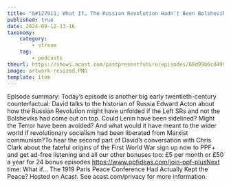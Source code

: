 ```yaml
---
title: "&#127911; What If… The Russian Revolution Hadn’t Been Bolshevik?"
published: true
date: 2024-09-12-13-16
taxonomy:
    category:
        - stream
    tag:
        - podcasts
theurl: https://shows.acast.com/pastpresentfuture/episodes/66d99b6cd4991eb8a6d39ac6
image: artwork-resized.PNG
template: item
---
```


Episode summary: Today&rsquo;s episode is another big early twentieth-century counterfactual: David talks to the historian of Russia Edward Acton about how the Russian Revolution might have unfolded if the Left SRs and not the Bolsheviks had come out on top. Could Lenin have been sidelined? Might the Terror have been avoided? And what would it have meant to the wider world if revolutionary socialism had been liberated from Marxist communism?To hear the second part of David&rsquo;s conversation with Chris Clark about the fateful origins of the First World War sign up now to PPF+ and get ad-free listening and all our other bonuses too: &pound;5 per month or &pound;50 a year for 24 bonus episodes https://www.ppfideas.com/join-ppf-plusNext time: What if&hellip; The 1919 Paris Peace Conference Had Actually Kept the Peace? Hosted on Acast. See acast.com/privacy for more information.

